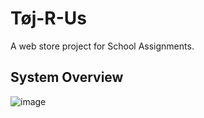 # Tøj-R-Us
A web store project for School Assignments.

## System Overview
![image](https://user-images.githubusercontent.com/8335996/111149159-cdd2ec00-858c-11eb-95b7-9c91a39d0f03.png)
